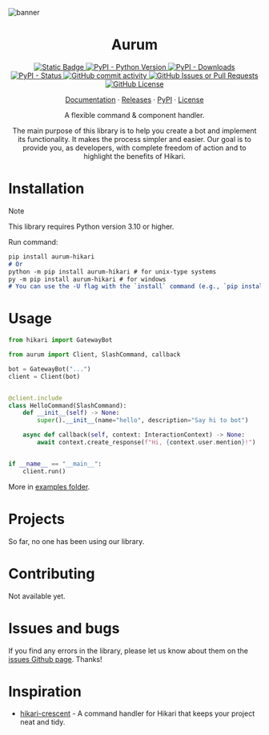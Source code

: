 ![banner](static/banner.png)

<div align="center">
    <h1>Aurum</h1>
    <p>
        <a href="https://github.com/hikari-py/hikari">
            <img alt="Static Badge" src="https://img.shields.io/badge/Powered%20by-hikari-E440C1">
        </a>
        <a href="https://pypi.org/project/aurum-hikari/">
            <img alt="PyPI - Python Version" src="https://img.shields.io/pypi/pyversions/aurum-hikari">
            <img alt="PyPI - Downloads" src="https://img.shields.io/pypi/dw/aurum-hikari">
            <img alt="PyPI - Status" src="https://img.shields.io/pypi/status/aurum-hikari">
        </a>
        <a href="https://github.com/ShinshiDevs/aurum-hikari">
            <img alt="GitHub commit activity" src="https://img.shields.io/github/commit-activity/w/ShinshiDevs/aurum-hikari">
            <img alt="GitHub Issues or Pull Requests" src="https://img.shields.io/github/issues-closed/ShinshiDevs/aurum-hikari">
            <img alt="GitHub License" src="https://img.shields.io/github/license/ShinshiDevs/aurum-hikari">
        </a>
    </p>
    <p>
        <a href="https://shinshidevs.github.io/aurum-hikari/">Documentation</a>
        ·
        <a href="https://github.com/ShinshiDevs/aurum-hikari/releases">Releases</a>
        ·
        <a href="https://pypi.org/project/aurum-hikari/">PyPI</a>
        ·
        <a href="./LICENSE">License</a>
    </p>
    <p>
        <text>A flexible command & component handler.</text>
    </p>
    <p>
        <text>
            The main purpose of this library is to help you create a bot and implement its functionality. It makes the process simpler and easier.
        </text>
        <text>
            Our goal is to provide you, as developers, with complete freedom of action and to highlight the benefits of Hikari.
        </text>
    </p>
</div>

# Installation
> [!NOTE]
> This library requires Python version 3.10 or higher.

Run command:
```md
pip install aurum-hikari
# Or
python -m pip install aurum-hikari # for unix-type systems
py -m pip install aurum-hikari # for windows
# You can use the -U flag with the `install` command (e.g., `pip install -U ...`) to update a package.
```

# Usage
```py
from hikari import GatewayBot

from aurum import Client, SlashCommand, callback

bot = GatewayBot("...")
client = Client(bot)


@client.include
class HelloCommand(SlashCommand):
    def __init__(self) -> None:
        super().__init__(name="hello", description="Say hi to bot")

    async def callback(self, context: InteractionContext) -> None:
        await context.create_response(f"Hi, {context.user.mention}!")


if __name__ == "__main__":
    client.run()
```
More in [examples folder](./examples).

# Projects
So far, no one has been using our library.

# Contributing
Not available yet.

# Issues and bugs
If you find any errors in the library, please let us know about them on the [issues Github page](https://github.com/ShinshiDevs/aurum-hikari/issues). Thanks!

# Inspiration
- [hikari-crescent](https://github.com/hikari-crescent/hikari-crescent) - A command handler for Hikari that keeps your project neat and tidy.

